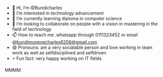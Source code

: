 - 👋 Hi, I’m @Bundicharles
- 👀 I’m interested in technology advancement
- 🌱 I’m currently learning diploma in computer science
-  💞️ I’m looking to collaborate on people with a vision in mastering in the field of technology
- 📫 How to reach me .whatsapp through 0111323452 or email @bundimunenecharles6206@gmail.com
- 😄 Pronouns: am a very socialable person and love working in team work as well as selfdisciplined and selfdriven
- ⚡ Fun fact: very happy working on IT fields

<!---
Bundicharles/Bundicharles is a ✨ special ✨ repository because its `README.md` (this file) appears on your GitHub profile.
You can click the Preview link to take a look at your changes.
--->
MMMM
